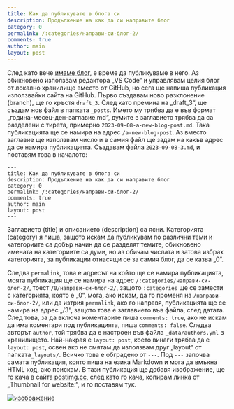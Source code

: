 ```yaml
---
title: Как да публикувате в блога си
description: Продължение на как да си направите блог
category: 0
permalink: /:categories/направи-си-блог-2/
comments: true
author: main
layout: post
---
```


След като вече [имаме блог](/0/направи-си-блог/), е време да публикуваме в него. Аз обикновено използвам редактора „VS Code“ и управлявам целия блог от локално хранилище 
вместо от GitHub, но сега ще напиша публикация използвайки сайта на GitHub. Първо създавам ново разклонение (branch), ще го кръстя `draft_3`.
След като премина на „draft_3“, ще създам нов файл в папката `_posts`. Името му трябва да е във формат „година-месец-ден-заглавие.md“, думите в заглавието 
трябва да са разделени с тирета, примерно `2023-09-08-a-new-blog-post.md`. Така публикацията ще се намира на адрес `/a-new-blog-post`. Аз вместо заглавие ще използвам число 
и в самия файл ще задам на какъв адрес да се намира публикацията. Създавам файла `2023-09-08-3.md`, и поставям това в началото:

```
---
title: Как да публикувате в блога си
description: Продължение на как да си направите блог
category: 0
permalink: /:categories/направи-си-блог-2/
comments: true
author: main
layout: post
---
```

Заглавието \(title\) и описанието \(description\) са ясни. Категорията \(category\) я пиша, защото искам да публикувам по различни теми
и категориите са добър начин да се разделят темите, обикновено имената на категориите са думи, но аз обичам числата и затова избрах категорията, за публикации отнасящи се
за самия блог, да се казва „0“.

Следва `permalink`, това е адресът на който ще се намира публикацията, моята публикация ще се намира на адрес `/:categories/направи-си-блог-2/`,
тоест `/0/направи-си-блог-2/`, защото `:categories` ще се замести с категорията, която е „0“, мога, ако искам, да го променя на `/направи-си-блог-2/`, или да изтрия `permalink`, ако го
направя, публикацията ще се намира на адрес „/3“, защото това е заглавието във файла, след датата. След това, за да включа коментарите пиша `comments: true`, ако не искам да има 
коментари под публикацията, пиша `comments: false`. Следва авторът `author`, той трябва да е настроен във файла `_data/authors.yml` в хранилището. Най-накрая е `layout: post`,
което винаги трябва да е `layout: post`, освен ако не смятам да използвам друг „layout“ от папката`_layouts/`. Всичко това е обградено от `---`. Под `---` започва
самата публикация, която пиша на езика Markdown и мога да вмъкна HTML код, ако поискам. В тази публикация ще добавя изображение, ще го кача в сайта [postimg.cc](https://postimg.cc), 
след като го кача, копирам линка от „Thumbnail for website:“, и го поставям тук.

<a href='https://postimg.cc/zyjncDL3' target='_blank'><img src='https://i.postimg.cc/zyjncDL3/draft-3-image.png' loading="lazy" alt='изображение' /></a>
